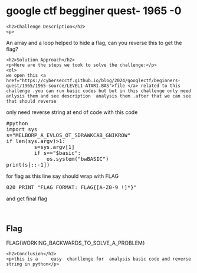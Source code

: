 
<!DOCTYPE html>
<html>

<body>
    <h1>google ctf begginer quest-  1965 -0</h1>

    <h2>Challenge Description</h2>
    <p>  
An array and a loop helped to hide a flag, can 
you reverse this to get the flag?
</p>
 
    <h2>Solution Approach</h2>
    <p>Here are the steps we took to solve the challenge:</p>
    <ol>
    we open this <a href="https://cybersecctf.github.io/blog/2024/googlectf/beginners-quest/1965/1965-source/LEVEL1-ATARI.BAS">file </a> related to this challenge .you can run basic codes but but in this challenge only need anlysis them and see description  analysis them .after that we can see that should reverse
only need reverse string at end of code
with this code
<pre>
#python
import sys
s="MELBORP_A_EVLOS_OT_SDRAWKCAB_GNIKROW"
if len(sys.argv)>1:
         s=sys.argv[1]
         if s=="$basic":
             os.system("bwBASIC")
print(s[::-1])
</pre>
for flag as this line say should wrap with FLAG
<pre>
020 PRINT "FLAG FORMAT: FLAG{[A-Z0-9_!]*}"
</pre>
and get final flag
 
<br>
    <h2>Flag</h2>
    <p class="flag">FLAG{WORKING_BACKWARDS_TO_SOLVE_A_PROBLEM}
</p>

    <h2>Conclusion</h2>
    <p>this is a     easy  chanllenge for  analysis basic code and reverse string in python</p>
</body>
</html>






